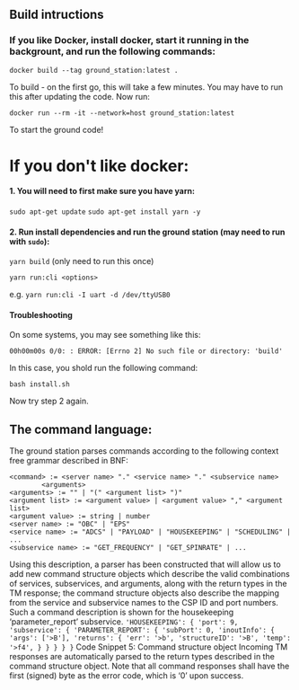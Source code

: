 ## Build intructions

### If you like Docker, install docker, start it running in the backgrount, and run the following commands:
```
docker build --tag ground_station:latest .
```
To build - on the first go, this will take a few minutes. You may have to run this after updating the code. Now run:

```
docker run --rm -it --network=host ground_station:latest
```
To start the ground code!

# If you don't like docker:

#### 1. You will need to first make sure you have yarn:
`sudo apt-get update`
`sudo apt-get install yarn -y`

#### 2. Run install dependencies and run the ground station (may need to run with `sudo`):
`yarn build` (only need to run this once)

`yarn run:cli <options>`

e.g. `yarn run:cli -I uart -d /dev/ttyUSB0`

#### Troubleshooting

On some systems, you may see something like this:
```
00h00m00s 0/0: : ERROR: [Errno 2] No such file or directory: 'build'
```

In this case, you shold run the following command:

`bash install.sh`

Now try step 2 again.

## The command language:

The ground station parses commands according to the following context free grammar described in BNF:

    <command> := <server name> "." <service name> "." <subservice name>
            <arguments>
    <arguments> := "" | "(" <argument list> ")"
    <argument list> := <argument value> | <argument value> "," <argument list>
    <argument value> := string | number
    <server name> := "OBC" | "EPS"
    <service name> := "ADCS" | "PAYLOAD" | "HOUSEKEEPING" | "SCHEDULING" | ...
    <subservice name> := "GET_FREQUENCY" | "GET_SPINRATE" | ...


Using this description, a parser has been constructed that will allow us to add new command structure objects which describe the valid combinations of services, subservices, and arguments, along with the return types in the TM response; the command structure objects also describe the mapping from the service and subservice names to the CSP ID and port numbers. Such a command description is shown for the housekeeping ‘parameter_report’ subservice.
`'HOUSEKEEPING': {
    'port': 9,
    'subservice': {
        'PARAMETER_REPORT': {
            'subPort': 0,
            'inoutInfo': {
                'args': ['>B'],
                'returns': {
                    'err': '>b',
                    'structureID': '>B',
                    'temp': '>f4',
                }
            }
        }
    }
}`
Code Snippet 5: Command structure object
Incoming TM responses are automatically parsed to the return types described in the command structure object. Note that all command responses shall have the first (signed) byte as the error code, which is ‘0’ upon success.
